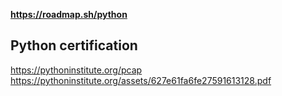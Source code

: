 **https://roadmap.sh/python**

## Python certification
https://pythoninstitute.org/pcap  
https://pythoninstitute.org/assets/627e61fa6fe27591613128.pdf
